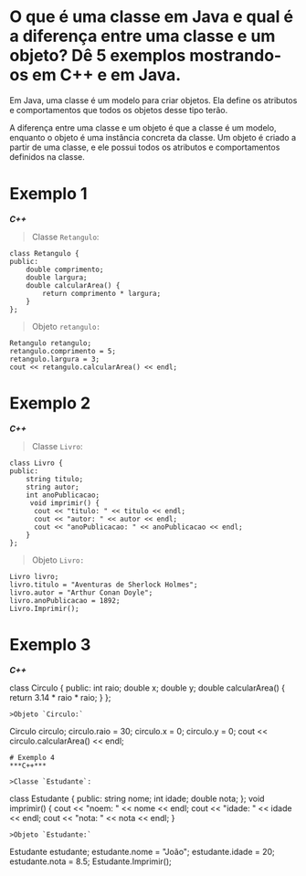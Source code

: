 # **O que é uma classe em Java e qual é a diferença entre uma classe e um objeto? Dê 5 exemplos mostrando-os em C++ e em Java.**

Em Java, uma classe é um modelo para criar objetos. Ela define os atributos e comportamentos que todos os objetos desse tipo terão.

A diferença entre uma classe e um objeto é que a classe é um modelo, enquanto o objeto é uma instância concreta da classe. Um objeto é criado a partir de uma classe, e ele possui todos os atributos e comportamentos definidos na classe.

# Exemplo 1

***C++***

>Classe `Retangulo`:
``` 
class Retangulo {
public:
    double comprimento;
    double largura;
    double calcularArea() {
        return comprimento * largura;
    }
};
```
>Objeto `retangulo:` 

``` 
Retangulo retangulo;
retangulo.comprimento = 5;
retangulo.largura = 3;
cout << retangulo.calcularArea() << endl;
``` 

# Exemplo 2 
***C++***

>Classe `Livro`:
``` 
class Livro {
public:
    string titulo;
    string autor;
    int anoPublicacao;
     void imprimir() {
      cout << "titulo: " << titulo << endl;
      cout << "autor: " << autor << endl;
      cout << "anoPublicacao: " << anoPublicacao << endl;
    }
};
```
>Objeto `Livro:` 

``` 
Livro livro;
livro.titulo = "Aventuras de Sherlock Holmes";
livro.autor = "Arthur Conan Doyle";
livro.anoPublicacao = 1892;
Livro.Imprimir();
``` 
# Exemplo 3
***C++***

class Circulo {
  public:
    int raio;
    double x;
    double y;
    double calcularArea() {
      return 3.14 * raio * raio;
    }
};
```
>Objeto `Circulo:` 

``` 
Circulo circulo;
circulo.raio = 30;
circulo.x = 0;
circulo.y = 0;
cout << circulo.calcularArea() << endl;
``` 
# Exemplo 4 
***C++***

>Classe `Estudante`:
``` 
class Estudante {
public:
    string nome;
    int idade;
    double nota;
};
    void imprimir() {
      cout << "noem: " << nome << endl;
      cout << "idade: " << idade << endl;
      cout << "nota: " << nota << endl;
    }
```
>Objeto `Estudante:` 

``` 
Estudante estudante;
estudante.nome = "João";
estudante.idade = 20;
estudante.nota = 8.5;
Estudante.Imprimir();
``` 
